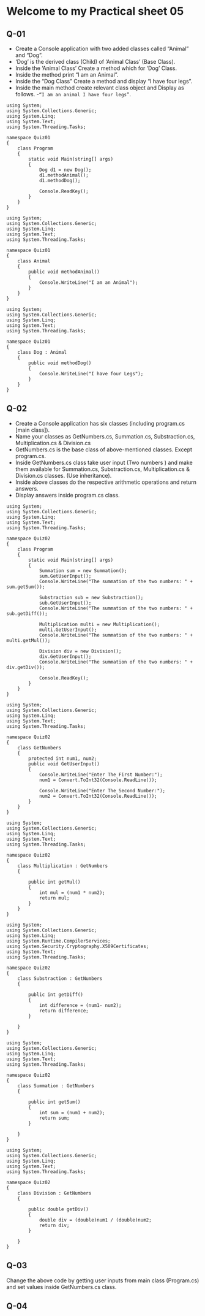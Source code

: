 # Welcome to my Practical sheet 05

## Q-01
- Create a Console application with two added classes called “Animal” and “Dog”.
- ‘Dog’ is the derived class (Child) of ‘Animal Class’ (Base Class).
- Inside the ‘Animal Class’ Create a method which for ‘Dog’ Class.
- Inside the method print “I am an Animal”.
- Inside the “Dog Class” Create a method and display “I have four legs”.
- Inside the main method create relevant class object and Display as follows.
-```“I am an animal I have four legs”```.
```
using System;
using System.Collections.Generic;
using System.Linq;
using System.Text;
using System.Threading.Tasks;

namespace Quiz01
{
    class Program
    {
        static void Main(string[] args)
        {
            Dog d1 = new Dog();
            d1.methodAnimal();
            d1.methodDog();

            Console.ReadKey();
        }
    }
}
```

```
using System;
using System.Collections.Generic;
using System.Linq;
using System.Text;
using System.Threading.Tasks;

namespace Quiz01
{
    class Animal
    {
        public void methodAnimal()
        {
            Console.WriteLine("I am an Animal");
        }
    }
}
```

```
using System;
using System.Collections.Generic;
using System.Linq;
using System.Text;
using System.Threading.Tasks;

namespace Quiz01
{
    class Dog : Animal
    {
        public void methodDog()
        {
            Console.WriteLine("I have four Legs");
        }
    }
}
```

## Q-02
- Create a Console application has six classes (including program.cs [main class]).
- Name your classes as GetNumbers.cs, Summation.cs, Substraction.cs, Multiplication.cs & Division.cs
- GetNumbers.cs is the base class of above-mentioned classes. Except program.cs.
- Inside GetNumbers.cs class take user input (Two numbers ) and make them available for
Summation.cs, Substraction.cs, Multiplication.cs & Division.cs classes. (Use inheritance).
- Inside above classes do the respective arithmetic operations and return answers.
- Display answers inside program.cs class.

```
using System;
using System.Collections.Generic;
using System.Linq;
using System.Text;
using System.Threading.Tasks;

namespace Quiz02
{
    class Program
    {
        static void Main(string[] args)
        {
            Summation sum = new Summation();
            sum.GetUserInput();
            Console.WriteLine("The summation of the two numbers: " + sum.getSum());

            Substraction sub = new Substraction();
            sub.GetUserInput();
            Console.WriteLine("The summation of the two numbers: " + sub.getDiff());
           
            Multiplication multi = new Multiplication();
            multi.GetUserInput();
            Console.WriteLine("The summation of the two numbers: " + multi.getMul());
            
            Division div = new Division();
            div.GetUserInput();
            Console.WriteLine("The summation of the two numbers: " + div.getDiv());

            Console.ReadKey();
        }
    }
}
```

```
using System;
using System.Collections.Generic;
using System.Linq;
using System.Text;
using System.Threading.Tasks;

namespace Quiz02
{
    class GetNumbers
    {
        protected int num1, num2;
        public void GetUserInput()
        {
            Console.WriteLine("Enter The First Number:");
            num1 = Convert.ToInt32(Console.ReadLine());

            Console.WriteLine("Enter The Second Number:");
            num2 = Convert.ToInt32(Console.ReadLine());
        }
    }
}
```

```
using System;
using System.Collections.Generic;
using System.Linq;
using System.Text;
using System.Threading.Tasks;

namespace Quiz02
{
    class Multiplication : GetNumbers
    {
    
        public int getMul()
        {
            int mul = (num1 * num2);
            return mul;
        }
    }
}
```

```
using System;
using System.Collections.Generic;
using System.Linq;
using System.Runtime.CompilerServices;
using System.Security.Cryptography.X509Certificates;
using System.Text;
using System.Threading.Tasks;

namespace Quiz02
{
    class Substraction : GetNumbers
    {
 
        public int getDiff()
        {
            int difference = (num1- num2);
            return difference;
        }

    }
}
```

```
using System;
using System.Collections.Generic;
using System.Linq;
using System.Text;
using System.Threading.Tasks;

namespace Quiz02
{
    class Summation : GetNumbers
    {

        public int getSum()
        {
            int sum = (num1 + num2);
            return sum;
        }

    }
}
```

```
using System;
using System.Collections.Generic;
using System.Linq;
using System.Text;
using System.Threading.Tasks;

namespace Quiz02
{
    class Division : GetNumbers
    {
  
        public double getDiv()
        {
            double div = (double)num1 / (double)num2;
            return div;
        }

    }
}
```

## Q-03
Change the above code by getting user inputs from main class (Program.cs) and set values inside
GetNumbers.cs class.

## Q-04
